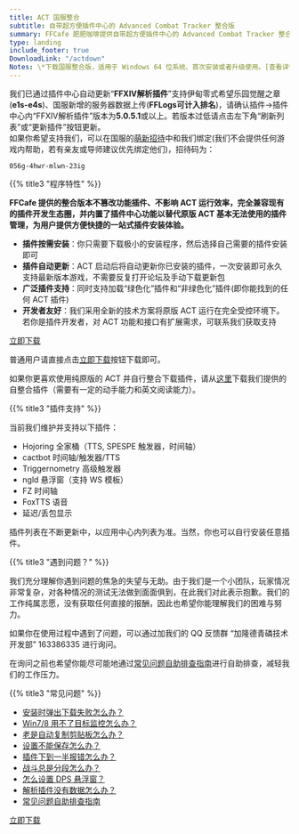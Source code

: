 ```yaml
---
title: ACT 国服整合
subtitle: 自带超方便插件中心的 Advanced Combat Tracker 整合版
summary: FFCafe 肥肥咖啡提供自带超方便插件中心的 Advanced Combat Tracker 整合版的下载。
type: landing
include_footer: true
DownloadLink: "/actdown"
Notes: \*下载国服整合版，适用于 Windows 64 位系统、首次安装或者升级使用。[查看详情](#details)
---
```


<a name="details"></a>

<div class="notification">
我们已通过插件中心自动更新“<b>FFXIV解析插件</b>”支持伊甸零式希望乐园觉醒之章(<b>e1s-e4s</b>)、国服新增的服务器数据上传(<b>FFLogs可计入排名</b>)，请确认插件->插件中心内“FFXIV解析插件”版本为<b>5.0.5.1</b>或以上。若版本过低请点击左下角“刷新列表”或“更新插件”按钮更新。
</div>

<div class="notification is-info">
如果你希望支持我们，可以在国服的<a href="http://act.ff.sdo.com/20190315Zhaodai/index.html#/index" target="_blank" rel="noopener noreferrer">萌新招待</a>中和我们绑定(我们不会提供任何游戏内帮助，若有亲友或导师建议优先绑定他们)，招待码为：
<p><code>056g-4hwr-mlwn-23ig</code></p>
</div>

{{% title3 "程序特性" %}}

**FFCafe 提供的整合版本不篡改功能插件、不影响 ACT 运行效率，完全兼容现有的插件开发生态圈，并内置了插件中心功能以替代原版 ACT 基本无法使用的插件管理，为用户提供方便快捷的一站式插件安装体验。**

* **插件按需安装**：你只需要下载极小的安装程序，然后选择自己需要的插件安装即可
* **插件自动更新**：ACT 启动后将自动更新你已安装的插件，一次安装即可永久支持最新版本游戏，不需要反复打开论坛及手动下载更新包
* **广泛插件支持**：同时支持加载“绿色化”插件和“非绿色化”插件(即你能找到的任何 ACT 插件)
* **开发者友好**：我们采用全新的技术方案将原版 ACT 运行在完全受控环境下。若你是插件开发者，对 ACT 功能和接口有扩展需求，可联系我们获取支持

<p class="has-text-centered">
  <a class="button is-warning is-fullwidth is-rounded is-inverted is-outlined is-large" href="/actdown">立即下载</a>
</p>

普通用户请直接点击[立即下载](/actdown)按钮下载即可。

<!-- 如果你更喜欢使用预设好各类插件，零操作解压即可使用的绿色版本，请点击[这里]()下载我们提供的懒人包。
<br>懒人包同样提供插件和主程序的自动更新，如果无法启动需要[手动安装 .NET Framework](https://www.yuque.com/ffcafe/act/installdown)。 -->

如果你更喜欢使用纯原版的 ACT 并自行整合下载插件，请从[这里](https://www.yuque.com/ffcafe/act/originact)下载我们提供的自整合插件（需要有一定的动手能力和英文阅读能力）。

{{% title3 "插件支持" %}}

当前我们维护并支持以下插件：

* Hojoring 全家桶（TTS, SPESPE 触发器，时间轴）
* cactbot 时间轴/触发器/TTS
* Triggernometry 高级触发器
* ngld 悬浮窗（支持 WS 模板）
* FZ 时间轴
* FoxTTS 语音
* 延迟/丢包显示

插件列表在不断更新中，以应用中心内列表为准。当然，你也可以自行安装任意插件。

<!--{{% title3 "下载" %}}

* [本地下载](https://api.act.railgun.co/act/update/download?version=latest) 首次安装或手动更新下载
* [蓝奏云分流]() 如果上面的地址下载不了可从蓝奏云下载，更新可能不如上面及时
* [新手教程](https://bbs.nga.cn/read.php?tid=18245116) 查看新手教程
<!--* [傻瓜整合版]() 自带流行插件，解压即可用，如果无法启动请下载上面的安装版-->

{{% title3 "遇到问题？" %}}

我们充分理解你遇到问题的焦急的失望与无助。由于我们是一个小团队，玩家情况非常复杂，对各种情况的测试无法做到面面俱到，在此我们对此表示抱歉。我们的工作纯属志愿，没有获取任何直接的报酬，因此也希望你能理解我们的困难与努力。

如果你在使用过程中遇到了问题，可以通过加我们的 QQ 反馈群 “加隆德青磷技术开发部” 163386335 进行询问。

在询问之前也希望你能尽可能地通过[常见问题自助排查指南](https://www.yuque.com/ffcafe/act)进行自助排查，减轻我们的工作压力。

{{% title3 "常见问题" %}}

* [安装时弹出下载失败怎么办？](https://www.yuque.com/ffcafe/act/installdown)
* [Win7/8 用不了目标监控怎么办？](https://www.yuque.com/ffcafe/act/legacyhojoring)
* [老是自动复制剪贴板怎么办？](https://www.yuque.com/ffcafe/act/clipboard)
* [设置不能保存怎么办？](https://www.yuque.com/ffcafe/act/savesettings)
* [插件下到一半报错怎么办？](https://www.yuque.com/ffcafe/act/connclose)
* [战斗总是分段怎么办？](https://www.yuque.com/ffcafe/act/timer)
* [怎么设置 DPS 悬浮窗？](https://www.yuque.com/ffcafe/act/dpsoverlay)
* [解析插件没有数据怎么办？](https://www.yuque.com/ffcafe/act/nodata)
* [常见问题自助排查指南](https://www.yuque.com/ffcafe/act)


<p class="has-text-centered">
  <a class="button is-warning is-fullwidth is-rounded is-inverted is-outlined is-large" href="/actdown">立即下载</a>
</p>

